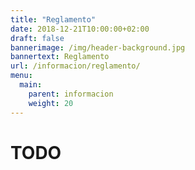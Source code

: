 ```yaml
---
title: "Reglamento"
date: 2018-12-21T10:00:00+02:00
draft: false
bannerimage: /img/header-background.jpg
bannertext: Reglamento
url: /informacion/reglamento/
menu:
  main:
    parent: informacion
    weight: 20
---
```


# TODO
